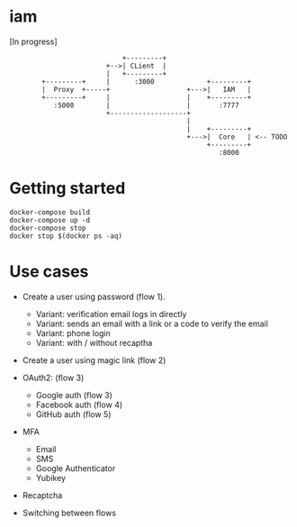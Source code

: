 # iam

[In progress]

```
                            +---------+
                        +-->| CLient  |
                        |   +---------+
        +---------+     |      :3000             +---------+
        |  Proxy  +-----+                   +--->|   IAM   |
        +---------+     |                   |    +---------+
           :5000        |                   |       :7777
                        +-------------------+
                                            |
                                            |    +---------+
                                            +--->|  Core   | <-- TODO
                                                 +---------+
                                                    :8000
```

# Getting started

```
docker-compose build
docker-compose up -d
docker-compose stop
docker stop $(docker ps -aq)
```

# Use cases

- Create a user using password (flow 1). 
  - Variant: verification email logs in directly
  - Variant: sends an email with a link or a code to verify the email
  - Variant: phone login
  - Variant: with / without recaptha
- Create a user using magic link (flow 2)
- OAuth2: (flow 3)
  - Google auth (flow 3)
  - Facebook auth (flow 4)
  - GitHub auth (flow 5)

- MFA
  - Email
  - SMS
  - Google Authenticator
  - Yubikey

- Recaptcha

- Switching between flows
